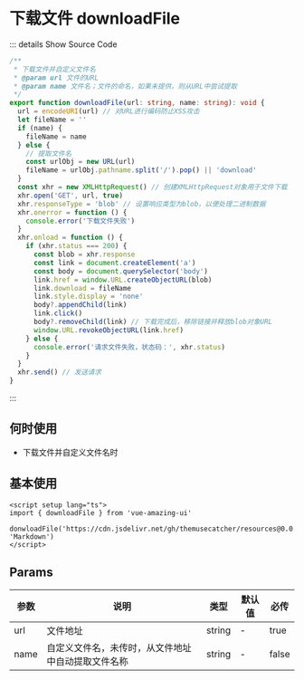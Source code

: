 # 下载文件 downloadFile

<BackTop />
<Watermark fullscreen content="Vue Amazing UI" />

::: details Show Source Code

```ts
/**
 * 下载文件并自定义文件名
 * @param url 文件的URL
 * @param name 文件名；文件的命名，如果未提供，则从URL中尝试提取
 */
export function downloadFile(url: string, name: string): void {
  url = encodeURI(url) // 对URL进行编码防止XSS攻击
  let fileName = ''
  if (name) {
    fileName = name
  } else {
    // 提取文件名
    const urlObj = new URL(url)
    fileName = urlObj.pathname.split('/').pop() || 'download'
  }
  const xhr = new XMLHttpRequest() // 创建XMLHttpRequest对象用于文件下载
  xhr.open('GET', url, true)
  xhr.responseType = 'blob' // 设置响应类型为blob，以便处理二进制数据
  xhr.onerror = function () {
    console.error('下载文件失败')
  }
  xhr.onload = function () {
    if (xhr.status === 200) {
      const blob = xhr.response
      const link = document.createElement('a')
      const body = document.querySelector('body')
      link.href = window.URL.createObjectURL(blob)
      link.download = fileName
      link.style.display = 'none'
      body?.appendChild(link)
      link.click()
      body?.removeChild(link) // 下载完成后，移除链接并释放blob对象URL
      window.URL.revokeObjectURL(link.href)
    } else {
      console.error('请求文件失败，状态码：', xhr.status)
    }
  }
  xhr.send() // 发送请求
}
```

:::

## 何时使用

- 下载文件并自定义文件名时

## 基本使用

```vue
<script setup lang="ts">
import { downloadFile } from 'vue-amazing-ui'

donwloadFile('https://cdn.jsdelivr.net/gh/themusecatcher/resources@0.0.5/Markdown.pdf', 'Markdown')
</script>
```

## Params

参数 | 说明 | 类型 | 默认值 | 必传
-- | -- | -- | -- | --
url | 文件地址 | string | - | true
name | 自定义文件名，未传时，从文件地址中自动提取文件名称 | string | - | false
